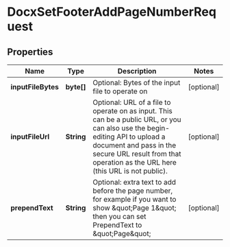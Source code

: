
# DocxSetFooterAddPageNumberRequest

## Properties
Name | Type | Description | Notes
------------ | ------------- | ------------- | -------------
**inputFileBytes** | **byte[]** | Optional: Bytes of the input file to operate on |  [optional]
**inputFileUrl** | **String** | Optional: URL of a file to operate on as input.  This can be a public URL, or you can also use the begin-editing API to upload a document and pass in the secure URL result from that operation as the URL here (this URL is not public). |  [optional]
**prependText** | **String** | Optional: extra text to add before the page number, for example if you want to show \&quot;Page 1\&quot; then you can set PrependText to \&quot;Page\&quot; |  [optional]



